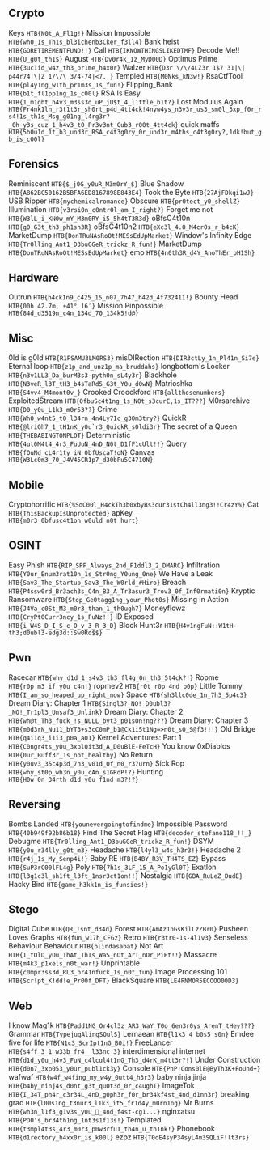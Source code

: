 ## Crypto

Keys ``HTB{N0t_A_Fl1g!}``
Mission Impossible ``HTB{wh0_1s_Th1s_bl3ichenb3Cker_f3ll4}``
Bank heist ``HTB{GORETIREMENTFUND!!}``
Call ``HTB{IKNOWTHINGSLIKEDTMF}``
Decode Me!! ``HTB{U_g0t_th1$}``
August ``HTB{Dv0r4k_1z_MyD00D}``
Optimus Prime ``HTB{3uc1id_w4z_th3_pr1me_h4x0r}``
Walzer ``HTB{D3r \/\/4LZ3r 1$7 31|\| p44r74|\|Z 1/\/\ 3/4-74|<7. }``
Templed ``HTB{M0Nks_kN3w!}``
RsaCtfTool ``HTB{pl4y1ng_w1th_pr1m3s_1s_fun!}``
Flipping_Bank ``HTB{b1t_fl1pp1ng_1s_c00l}``
RSA Is Easy ``HTB{1_m1ght_h4v3_m3ss3d_uP_jU$t_4_l1ttle_b1t?}``
Lost Modulus Again ``HTB{Fr4nk1ln_r3t1t3r_sh0rt_p4d_4tt4ck!4nyw4ys_n3v3r_us3_sm0l_3xp_f0r_rs4!1s_th1s_Msg_g01ng_l4rg3r?_0h_y3s_cuz_1_h4v3_t0_Pr3v3nt_Cub3_r00t_4tt4ck}``
quick maffs ``HTB{5h0u1d_1t_b3_und3r_RSA_c4t3g0ry_0r_und3r_m4ths_c4t3g0ry?,1dk!but_gb_is_c00l}``

## Forensics

Reminiscent ``HTB{$_j0G_y0uR_M3m0rY_$}``
Blue Shadow ``HTB{A862BC50162B5BFA6ED8167898E843E4}``
Took the Byte ``HTB{27AjFDkqi1wJ}``
USB Ripper ``HTB{mychemicalromance}``
Obscure ``HTB{pr0tect_y0_shellZ}``
Illumination ``HTB{v3rsi0n_c0ntr0l_am_I_right?}``
Forget me not ``HTB{W3lL_i_KN0w_mY_M3m0RY_i5_5h4tT3R3d}``
oBfsC4t10n ``HTB{g0_G3t_th3_ph1sh3R}``
oBfsC4t10n2 ``HTB{eXc3l_4.0_M4cr0s_r_b4cK}``
MarketDump ``HTB{DonTRuNAsRoOt!MESsEdUpMarket}``
Window's Infinity Edge ``HTB{Tr0lling_Ant1_D3buGGeR_trickz_R_fun!}``
MarketDump ``HTB{DonTRuNAsRoOt!MESsEdUpMarket}``
emo ``HTB{4n0th3R_d4Y_AnoThEr_pH1Sh}``

## Hardware

Outrun ``HTB{h4ck1n9_c425_15_n07_7h47_h42d_4f732411!}``
Bounty Head ``HTB{00h 42.7m, +41° 16′}``
Mission Pinpossible ``HTB{84d_d3519n_c4n_134d_70_134k5!d@}``

## Misc

0ld is g0ld ``HTB{R1PSAMU3LM0RS3}``
misDIRection ``HTB{DIR3ctLy_1n_Pl41n_Si7e}``
Eternal loop ``HTB{z1p_and_unz1p_ma_bruddahs}``
longbottom's Locker ``HTB{n3v1LL3_Da_burM3s3-pyth0n_sL4y3r}``
Blackhole ``HTB{N3veR_l3T_tH3_b4sTaRd5_G3t_Y0u_d0wN}``
Matrioshka ``HTB{S4vv4_M4mont0v_}``
Crooked Croockford ``HTB{allthosenumbers}``
ExploitedStream ``HTB{0fbuSc4t1ng_1s_N0t_s3curE,1s_IT???}``
M0rsarchive ``HTB{D0_y0u_L1k3_m0r53??}``
Crime ``HTB{Wh0_w4nt5_t0_l34rn_4n4Ly71c_g30m3try?}``
QuickR ``HTB{@lriGh7_1_tH1nK_y0u`r3_QuickR_s0ldi3r}``
The secret of a Queen ``HTB{THEBABINGTONPLOT}``
Deterministic ``HTB{4ut0M4t4_4r3_FuUuN_4nD_N0t_D1fF1cUlt!!}``
Query ``HTB{fOuNd_cL4r1ty_iN_0bfUscaT!oN}``
Canvas ``HTB{W3Lc0m3_70_J4V45CR1p7_d30bFu5C4710N}``

## Mobile

Cryptohorrific ``HTB{%SoC00l_H4ckTh3b0xbyBs3cur31stCh4ll3ng3!!Cr4zY%}``
Cat ``HTB{ThisBackupIsUnprotected}``
apKey ``HTB{m0r3_0bfusc4t1on_w0uld_n0t_hurt}``

## OSINT

Easy Phish ``HTB{RIP_SPF_Always_2nd_F1ddl3_2_DMARC}``
Infiltration ``HTB{Y0ur_Enum3rat10n_1s_Str0ng_Y0ung_0ne}``
We Have a Leak ``HTB{Sav3_The_Startup_Sav3_The_W0rld_#Hiro}``
Breach ``HTB{P4ssw0rd_Br3ach3s_C4n_B3_A_Tr3asur3_Trov3_0f_Inf0rmati0n}``
Kryptic Ransomware ``HTB{Stop_Ge0tagg1ng_your_Phot0s}``
Missing in Action ``HTB{J4Va_c0St_M3_m0r3_than_1_th0ugh7}``
Moneyflowz ``HTB{CryPt0Curr3ncy_1s_FuNz!!}``
ID Exposed ``HTB{i_W4S_D_I_S_c_O_v_3_R_3_D}``
Block Hunt3r ``HTB{H4v1ngFuN::W1tH-th3;d0ubl3-edg3d::Sw0Rd$$}``

## Pwn

Racecar ``HTB{why_d1d_1_s4v3_th3_fl4g_0n_th3_5t4ck?!}``
Ropme ``HTB{r0p_m3_if_y0u_c4n!}``
ropmev2 ``HTB{r0t_r0p_4nd_p0p}``
Little Tommy ``HTB{I_am_so_heaped_up_right_now}``
Space ``HTB{sh3llc0de_1n_7h3_5p4c3}``
Dream Diary: Chapter 1 ``HTB{Singl3?_NO!_D0ubl3?_NO!_Tr1pl3_Unsaf3_Unlink}``
Dream Diary: Chapter 2 ``HTB{wh@t_Th3_fuck_!s_NULL_byt3_p01sOn!ng???}``
Dream Diary: Chapter 3 ``HTB{m0d3rN_Nu11_bYT3+s3cC0mP_b1@Ck1i5t1Ng=>n0t_s0_S@f3!!!}``
Old Bridge ``HTB{q4i1q3_i1i3_p0a_a01}``
Kernel Adventures: Part 1 ``HTB{C0ngr4ts_y0u_3xpl0it3d_A_D0uBlE-FeTcH}``
You know 0xDiablos ``HTB{0ur_Buff3r_1s_not_healthy}``
No Return ``HTB{y0uv3_35c4p3d_7h3_v01d_0f_n0_r37urn}``
Sick Rop ``HTB{why_st0p_wh3n_y0u_cAn_s1GRoP!?}``
Hunting ``HTB{H0w_0n_34rth_d1d_y0u_f1nd_m3?!?}``

## Reversing

Bombs Landed ``HTB{younevergoingtofindme}``
Impossible Password ``HTB{40b949f92b86b18}``
Find The Secret Flag ``HTB{decoder_stefano118_!!_}``
Debugme ``HTB{Tr0lling_Ant1_D3buGGeR_trickz_R_fun!}``
DSYM ``HTB{y0u_r34lly_g0t_m3}``
Headache ``HTB{l4yl3_w4s_h3r3!}``
Headache 2 ``HTB{r4j_1s_My_Senp4i!}``
Baby RE ``HTB{B4BY_R3V_TH4TS_EZ}``
Bypass ``HTB{SuP3rC00lFL4g}``
Poly ``HTB{7h1s_3LF_15_A_Po1yGl0T}``
Exatlon ``HTB{l3g1c3l_sh1ft_l3ft_1nsr3ct1on!!}``
Nostalgia ``HTB{GBA_RuLeZ_DudE}``
Hacky Bird ``HTB{game_h3kk1n_is_funsies!}``

## Stego

Digital Cube ``HTB{QR_!snt_d34d}``
Forest ``HTB{AmAz1nGsKilLzZBr0}``
Pusheen Loves Graphs ``HTB{fUn_w17h_CFGz}``
Retro ``HTB{r3tr0-1s-4l1v3}``
Senseless Behaviour Behaviour ``HTB{blindasabat}``
Not Art ``HTB{I_tOlD_yOu_ThAt_ThIs_WaS_nOt_ArT_nOr_PiEt!!}``
Massacre ``HTB{m4k3_p1xels_n0t_war!}``
Unprintable ``HTB{c0mpr3ss3d_RL3_br41nfuck_1s_n0t_fun}``
Image Processing 101 ``HTB{Scr!pt_K!dd!e_Pr00f_DFT}``
BlackSquare ``HTB{LE4RNMOR5ECOOO00D3}``

## Web

I know Mag1k ``HTB{Padd1NG_Or4cl3z_AR3_WaY_T0o_6en3r0ys_ArenT_tHey???}``
Grammar ``HTB{TypejugAlingSOulS}``
Lernaean ``HTB{l1k3_4_b0s5_s0n}``
Emdee five for life ``HTB{N1c3_ScrIpt1nG_B0i!}``
FreeLancer ``HTB{s4ff_3_1_w33b_fr4__l33nc_3}``
interdimensional internet ``HTB{d1d_y0u_h4v3_FuN_c4lcul4t1nG_Th3_d4rK_m4tt3r?!}``
Under Construction ``HTB{d0n7_3xp053_y0ur_publ1ck3y}``
Console ``HTB{PhP!Cons0lE@ByTh3K+FoUnd+}``
wafwaf ``HTB{w4f_w4fing_my_w4y_0utt4_h3r3}``
baby ninja jinja ``HTB{b4by_ninj4s_d0nt_g3t_qu0t3d_0r_c4ughT}``
ImageTok ``HTB{I_34T_ph4r_c3r34L_4nD_g0ph3r_f0r_br34kf4st_4nd_d1nn3r}``
breaking grad ``HTB{l00s1ng_t3nur3_l1k3_it5_fr1d4y_m0rn1ng}``
Mr Burns ``HTB{wh3n_l1f3_g1v3s_y0u_🍊_4nd_f4st-cg1...}``
nginxatsu ``HTB{PD0's_br34th1ng_1nt3s1f13s!}``
Templated ``HTB{t3mpl4t3s_4r3_m0r3_p0w3rfu1_th4n_u_th1nk!}``
Phonebook ``HTB{d1rectory_h4xx0r_is_k00l}``
ezpz ``HTB{T0oE4syP34syL4m3SQLiF!lt3rs}``
